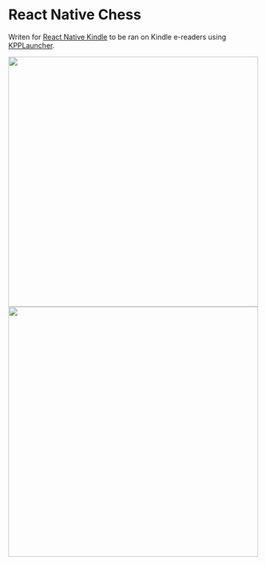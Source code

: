 # React Native Chess
Writen for [React Native Kindle](https://github.com/Lukas1h/react-native-kindle) to be ran on Kindle e-readers using [KPPLauncher](https://github.com/Lukas1h/KPPLauncher).


<img src="https://github.com/Lukas1h/react-native-chess/assets/53445584/31b1487c-360d-4f50-a2fb-caaecb34e838" height="500">
<img src="https://github.com/Lukas1h/react-native-chess/assets/53445584/ed787827-b99f-4226-b662-a88d1d349daa" height="500">
